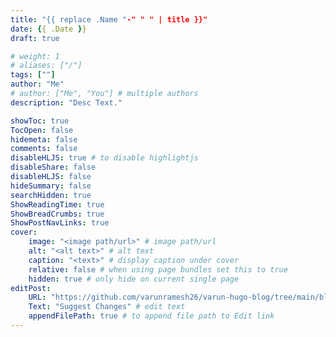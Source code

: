 ```yaml
---
title: "{{ replace .Name "-" " " | title }}"
date: {{ .Date }}
draft: true

# weight: 1
# aliases: ["/"]
tags: [""]
author: "Me"
# author: ["Me", "You"] # multiple authors
description: "Desc Text."

showToc: true
TocOpen: false
hidemeta: false
comments: false
disableHLJS: true # to disable highlightjs
disableShare: false
disableHLJS: false
hideSummary: false
searchHidden: true
ShowReadingTime: true
ShowBreadCrumbs: true
ShowPostNavLinks: true
cover:
    image: "<image path/url>" # image path/url
    alt: "<alt text>" # alt text
    caption: "<text>" # display caption under cover
    relative: false # when using page bundles set this to true
    hidden: true # only hide on current single page
editPost:
    URL: "https://github.com/varunramesh26/varun-hugo-blog/tree/main/blog-website/content"
    Text: "Suggest Changes" # edit text
    appendFilePath: true # to append file path to Edit link
---
```


